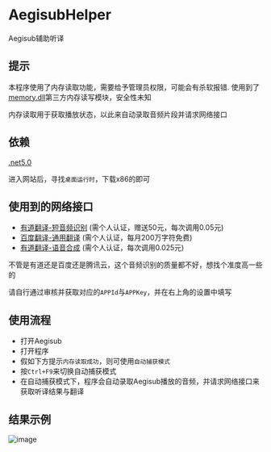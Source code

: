 # AegisubHelper
Aegisub辅助听译

## 提示
本程序使用了内存读取功能，需要给予管理员权限，可能会有杀软报错.
使用到了[memory.dll](https://github.com/erfg12/memory.dll)第三方内存读写模块，安全性未知

内存读取用于获取播放状态，以此来自动录取音频片段并请求网络接口

## 依赖
[.net5.0](https://dotnet.microsoft.com/download/dotnet/5.0)

进入网站后，寻找`桌面运行时`，下载x86的即可

## 使用到的网络接口
- [有道翻译-短音频识别](https://ai.youdao.com/product-asr.s) (需个人认证，赠送50元，每次调用0.05元)
- [百度翻译-通用翻译](https://fanyi-api.baidu.com/product/11) (需个人认证，每月200万字符免费)
- [有道翻译-语音合成](https://ai.youdao.com/product-tts.s) (需个人认证，每次调用0.025元)

不管是有道还是百度还是腾讯云，这个音频识别的质量都不好，想找个准度高一些的

请自行通过审核并获取对应的`APPId`与`APPKey`，并在右上角的设置中填写

## 使用流程
- 打开Aegisub
- 打开程序
- 假如下方提示`内存读取成功`，则可使用`自动捕获模式`
- 按`Ctrl+F9`来切换自动捕获模式
- 在自动捕获模式下，程序会自动录取Aegisub播放的音频，并请求网络接口来获取听译结果与翻译

## 结果示例
![image](https://user-images.githubusercontent.com/50934714/171527112-40302e19-6fe6-4bf9-859e-7779439b3fdd.png)
